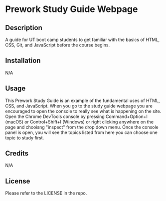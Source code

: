 # Prework Study Guide Webpage

## Description

A guide for UT boot camp students to get familiar with the basics of HTML, CSS, Git, and JavaScript before the course begins.

## Installation

N/A

## Usage

This Prework Study Guide is an example of the fundamental uses of HTML, CSS, and JavaScript. When you go to the study guide webpage you are encouraged to open the console to really see what is happening on the site. Open the Chrome DevTools console by pressing Command+Option+I (macOS) or Control+Shift+I (Windows) or right clicking anywhere on the page and chooisng "inspect" from the drop down menu. Once the console panel is open, you will see the topics listed from here you can choose one topic to study first.

## Credits

N/A

## License

Please refer to the LICENSE in the repo.
